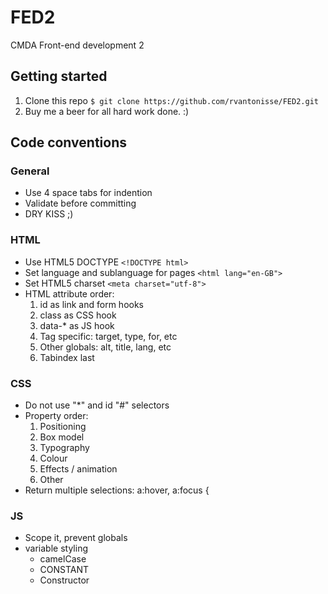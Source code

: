 # FED2
CMDA Front-end development 2

## Getting started

1. Clone this repo `$ git clone https://github.com/rvantonisse/FED2.git`
2. Buy me a beer for all hard work done. :)

## Code conventions

### General

* Use 4 space tabs for indention
* Validate before committing
* DRY KISS ;)

### HTML

* Use HTML5 DOCTYPE `<!DOCTYPE html>`
* Set language and sublanguage for pages `<html lang="en-GB">`
* Set HTML5 charset `<meta charset="utf-8">`
* HTML attribute order:
	1. id as link and form hooks
	2. class as CSS hook
	3. data-* as JS hook
	4. Tag specific: target, type, for, etc
	5. Other globals: alt, title, lang, etc
	6. Tabindex last

### CSS

* Do not use "*" and id "#" selectors
* Property order:
	1. Positioning
	2. Box model
	3. Typography
	4. Colour
	5. Effects / animation
	6. Other
* Return multiple selections:
	a:hover,
	a:focus {

### JS

* Scope it, prevent globals
* variable styling
	* camelCase
	* CONSTANT
	* Constructor
